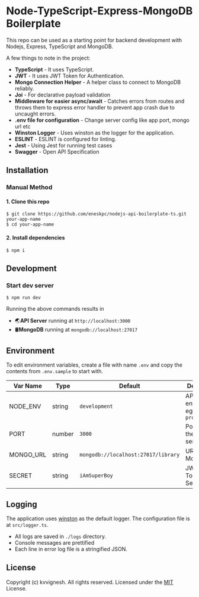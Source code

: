 # Node-TypeScript-Express-MongoDB Boilerplate

This repo can be used as a starting point for backend development with Nodejs, Express, TypeScript and MongoDB.

A few things to note in the project:

- **TypeScript** - It uses TypeScript.
- **JWT** - It uses JWT Token for Authentication.
- **Mongo Connection Helper** - A helper class to connect to MongoDB reliably.
- **Joi** - For declarative payload validation
- **Middleware for easier async/await** - Catches errors from routes and throws them to express error handler to prevent app crash due to uncaught errors.
- **.env file for configuration** - Change server config like app port, mongo url etc
- **Winston Logger** - Uses winston as the logger for the application.
- **ESLINT** - ESLINT is configured for linting.
- **Jest** - Using Jest for running test cases
- **Swagger** - Open API Specification

## Installation

### Manual Method

#### 1. Clone this repo

```
$ git clone https://github.com/eneskpc/nodejs-api-boilerplate-ts.git your-app-name
$ cd your-app-name
```

#### 2. Install dependencies

```
$ npm i
```

## Development

### Start dev server

```
$ npm run dev
```

Running the above commands results in

- 🌏**API Server** running at `http://localhost:3000`
- 🛢️**MongoDB** running at `mongodb://localhost:27017`

## Environment

To edit environment variables, create a file with name `.env` and copy the contents from `.env.sample` to start with.

| Var Name  | Type   | Default                             | Description                               |
| --------- | ------ | ----------------------------------- | ----------------------------------------- |
| NODE_ENV  | string | `development`                       | API runtime environment. eg: `production` |
| PORT      | number | `3000`                              | Port to run the API server on             |
| MONGO_URL | string | `mongodb://localhost:27017/library` | URL for MongoDB                           |
| SECRET    | string | `iAmSuperBoy`                       | JWT Token's Secret Key                    |

## Logging

The application uses [winston](https://github.com/winstonjs/winston) as the default logger. The configuration file is at `src/logger.ts`.

- All logs are saved in `./logs` directory.
- Console messages are prettified
- Each line in error log file is a stringified JSON.

## License

Copyright (c) kvvignesh. All rights reserved.
Licensed under the [MIT](LICENSE) License.
